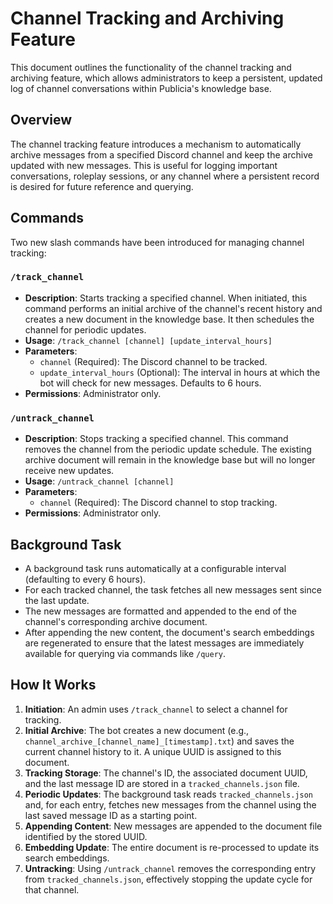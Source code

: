 # Channel Tracking and Archiving Feature

This document outlines the functionality of the channel tracking and archiving feature, which allows administrators to keep a persistent, updated log of channel conversations within Publicia's knowledge base.

## Overview

The channel tracking feature introduces a mechanism to automatically archive messages from a specified Discord channel and keep the archive updated with new messages. This is useful for logging important conversations, roleplay sessions, or any channel where a persistent record is desired for future reference and querying.

## Commands

Two new slash commands have been introduced for managing channel tracking:

### `/track_channel`

-   **Description**: Starts tracking a specified channel. When initiated, this command performs an initial archive of the channel's recent history and creates a new document in the knowledge base. It then schedules the channel for periodic updates.
-   **Usage**: `/track_channel [channel] [update_interval_hours]`
-   **Parameters**:
    -   `channel` (Required): The Discord channel to be tracked.
    -   `update_interval_hours` (Optional): The interval in hours at which the bot will check for new messages. Defaults to 6 hours.
-   **Permissions**: Administrator only.

### `/untrack_channel`

-   **Description**: Stops tracking a specified channel. This command removes the channel from the periodic update schedule. The existing archive document will remain in the knowledge base but will no longer receive new updates.
-   **Usage**: `/untrack_channel [channel]`
-   **Parameters**:
    -   `channel` (Required): The Discord channel to stop tracking.
-   **Permissions**: Administrator only.

## Background Task

-   A background task runs automatically at a configurable interval (defaulting to every 6 hours).
-   For each tracked channel, the task fetches all new messages sent since the last update.
-   The new messages are formatted and appended to the end of the channel's corresponding archive document.
-   After appending the new content, the document's search embeddings are regenerated to ensure that the latest messages are immediately available for querying via commands like `/query`.

## How It Works

1.  **Initiation**: An admin uses `/track_channel` to select a channel for tracking.
2.  **Initial Archive**: The bot creates a new document (e.g., `channel_archive_[channel_name]_[timestamp].txt`) and saves the current channel history to it. A unique UUID is assigned to this document.
3.  **Tracking Storage**: The channel's ID, the associated document UUID, and the last message ID are stored in a `tracked_channels.json` file.
4.  **Periodic Updates**: The background task reads `tracked_channels.json` and, for each entry, fetches new messages from the channel using the last saved message ID as a starting point.
5.  **Appending Content**: New messages are appended to the document file identified by the stored UUID.
6.  **Embedding Update**: The entire document is re-processed to update its search embeddings.
7.  **Untracking**: Using `/untrack_channel` removes the corresponding entry from `tracked_channels.json`, effectively stopping the update cycle for that channel.

